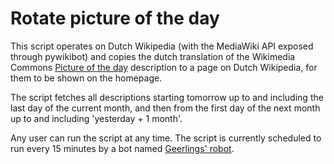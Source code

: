 # Rotate picture of the day

This script operates on Dutch Wikipedia (with the MediaWiki API exposed through pywikibot) and copies the dutch translation of the Wikimedia Commons [Picture of the day][potd] description to a page on Dutch Wikipedia, for them to be shown on the homepage.

The script fetches all descriptions starting tomorrow up to and including the last day of the current month, and then from the first day of the next month up to and including 'yesterday + 1 month'.

Any user can run the script at any time. The script is currently scheduled to run every 15 minutes by a bot named [Geerlings' robot][frankrobot].

[frankrobot]: https://nl.wikipedia.org/iwki/Gebruiker:Geerlings%27_robot
[potd]: https://commons.wikimedia.org/wiki/Commons:Picture_of_the_day
